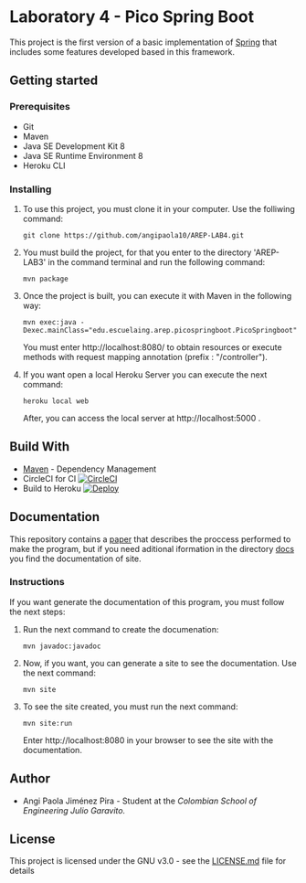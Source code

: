 # Laboratory 4 - Pico Spring Boot

This project is the first version of a basic implementation of [Spring](https://spring.io/) that includes some features developed based in this framework.

## Getting started
### Prerequisites
* Git
* Maven
* Java SE Development Kit 8
* Java SE Runtime Environment 8
* Heroku CLI

### Installing
1. To use this project, you must clone it in your computer. Use the folliwing command:

       git clone https://github.com/angipaola10/AREP-LAB4.git

2. You must build the project, for that you enter to the directory 'AREP-LAB3' in the command terminal and run the following command:

       mvn package

3.  Once the project is built, you can execute it with Maven in the following way:

        mvn exec:java -Dexec.mainClass="edu.escuelaing.arep.picospringboot.PicoSpringboot"
        
    You must enter http://localhost:8080/ to obtain resources or execute methods with request mapping annotation (prefix : "/controller").
    
4. If you want open a local Heroku Server you can execute the next command:

       heroku local web
       
    After, you can access the local server at http://localhost:5000 .

## Build With
* [Maven](https://maven.apache.org/) - Dependency Management
* CircleCI for CI
  [![CircleCI](https://circleci.com/gh/angipaola10/AREP-LAB4.svg?style=svg)](https://circleci.com/gh/angipaola10/AREP-LAB4)
* Build to Heroku
    [![Deploy](https://www.herokucdn.com/deploy/button.svg)](https://picospringboot.herokuapp.com/)

## Documentation
This repository contains a [paper](/Document.pdf) that describes the proccess performed to make the program, but if you need aditional iformation in the directory [docs](/docs) you find the documentation of site. 

### Instructions 
If you want generate the documentation of this program, you must follow the next steps:
1. Run the next command to create the documenation:

       mvn javadoc:javadoc
       
2. Now, if you want, you can generate a site to see the documentation. Use the next command: 

       mvn site
       
3. To see the site created, you must run the next command:

       mvn site:run
       
    Enter http://localhost:8080 in your browser to see the site with the documentation.

## Author
* Angi Paola Jiménez Pira - Student at the *Colombian School of Engineering Julio Garavito.*

## License
This project is licensed under the GNU v3.0 - see the [LICENSE.md](LICENSE.md) file for details

    
